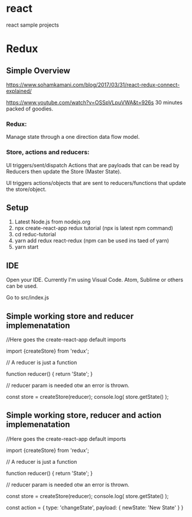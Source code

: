 # react
react sample projects

# Redux

## Simple Overview
https://www.sohamkamani.com/blog/2017/03/31/react-redux-connect-explained/

https://www.youtube.com/watch?v=OSSpVLpuVWA&t=926s
30 minutes packed of goodies.

### Redux: 
Manage state through a one direction data flow model.

### Store, actions and reducers: 
UI triggers/sent/dispatch Actions that are payloads that can be read by Reducers then update the Store (Master State).

UI triggers actions/objects that are sent to reducers/functions that update the store/object.

## Setup
1. Latest Node.js from nodejs.org
2. npx create-react-app redux tutorial (npx is latest npm command)
3. cd reduc-tutorial
4. yarn add redux react-redux (npm can be used ins taed of yarn)
5. yarn start

## IDE
Open your IDE. Currently I'm using Visual Code. Atom, Sublime or others can be used.

Go to src/index.js

## Simple working store and reducer implemenatation
//Here goes the create-react-app default imports

import {createStore} from 'redux';

// A reducer is just a function

function reducer() {
 return 'State';
}

// reducer param is needed otw an error is thrown.

const store = createStore(reducer);
console.log( store.getState() );

## Simple working store, reducer and action implemenatation
//Here goes the create-react-app default imports

import {createStore} from 'redux';

// A reducer is just a function

function reducer() {
 return 'State';
}

// reducer param is needed otw an error is thrown.

const store = createStore(reducer);
console.log( store.getState() );

const action = {
 type: 'changeState',
 payload: {
  newState: 'New State'
 }
}

